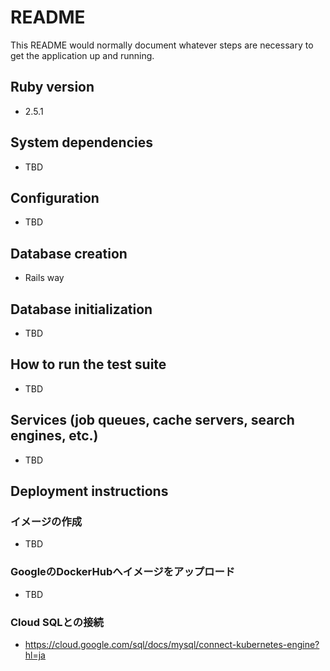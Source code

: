 # README

This README would normally document whatever steps are necessary to get the
application up and running.

##  Ruby version

* 2.5.1

##  System dependencies

* TBD


##  Configuration
* TBD

## Database creation
* Rails way

## Database initialization
* TBD

## How to run the test suite
* TBD

## Services (job queues, cache servers, search engines, etc.)

* TBD

## Deployment instructions

### イメージの作成
* TBD

### GoogleのDockerHubへイメージをアップロード
* TBD

### Cloud SQLとの接続
* https://cloud.google.com/sql/docs/mysql/connect-kubernetes-engine?hl=ja
